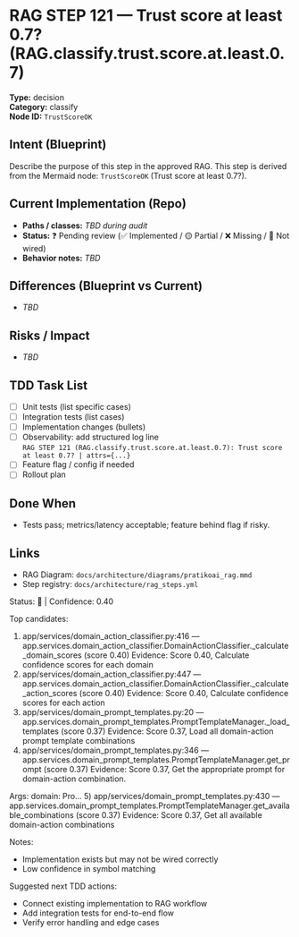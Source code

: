 # RAG STEP 121 — Trust score at least 0.7? (RAG.classify.trust.score.at.least.0.7)

**Type:** decision  
**Category:** classify  
**Node ID:** `TrustScoreOK`

## Intent (Blueprint)
Describe the purpose of this step in the approved RAG. This step is derived from the Mermaid node: `TrustScoreOK` (Trust score at least 0.7?).

## Current Implementation (Repo)
- **Paths / classes:** _TBD during audit_
- **Status:** ❓ Pending review (✅ Implemented / 🟡 Partial / ❌ Missing / 🔌 Not wired)
- **Behavior notes:** _TBD_

## Differences (Blueprint vs Current)
- _TBD_

## Risks / Impact
- _TBD_

## TDD Task List
- [ ] Unit tests (list specific cases)
- [ ] Integration tests (list cases)
- [ ] Implementation changes (bullets)
- [ ] Observability: add structured log line  
  `RAG STEP 121 (RAG.classify.trust.score.at.least.0.7): Trust score at least 0.7? | attrs={...}`
- [ ] Feature flag / config if needed
- [ ] Rollout plan

## Done When
- Tests pass; metrics/latency acceptable; feature behind flag if risky.

## Links
- RAG Diagram: `docs/architecture/diagrams/pratikoai_rag.mmd`
- Step registry: `docs/architecture/rag_steps.yml`


<!-- AUTO-AUDIT:BEGIN -->
Status: 🔌  |  Confidence: 0.40

Top candidates:
1) app/services/domain_action_classifier.py:416 — app.services.domain_action_classifier.DomainActionClassifier._calculate_domain_scores (score 0.40)
   Evidence: Score 0.40, Calculate confidence scores for each domain
2) app/services/domain_action_classifier.py:447 — app.services.domain_action_classifier.DomainActionClassifier._calculate_action_scores (score 0.40)
   Evidence: Score 0.40, Calculate confidence scores for each action
3) app/services/domain_prompt_templates.py:20 — app.services.domain_prompt_templates.PromptTemplateManager._load_templates (score 0.37)
   Evidence: Score 0.37, Load all domain-action prompt template combinations
4) app/services/domain_prompt_templates.py:346 — app.services.domain_prompt_templates.PromptTemplateManager.get_prompt (score 0.37)
   Evidence: Score 0.37, Get the appropriate prompt for domain-action combination.

Args:
    domain: Pro...
5) app/services/domain_prompt_templates.py:430 — app.services.domain_prompt_templates.PromptTemplateManager.get_available_combinations (score 0.37)
   Evidence: Score 0.37, Get all available domain-action combinations

Notes:
- Implementation exists but may not be wired correctly
- Low confidence in symbol matching

Suggested next TDD actions:
- Connect existing implementation to RAG workflow
- Add integration tests for end-to-end flow
- Verify error handling and edge cases
<!-- AUTO-AUDIT:END -->